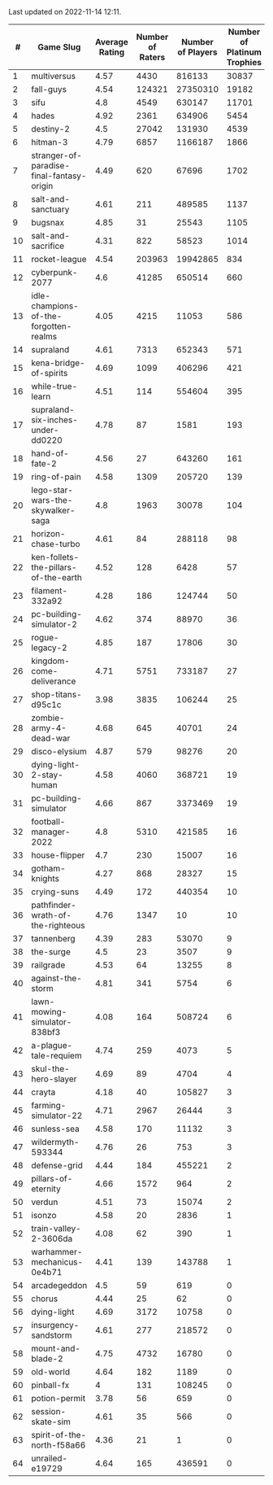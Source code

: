 Last updated on 2022-11-14 12:11.


|#|Game Slug|Average Rating|Number of Raters|Number of Players|Number of Platinum Trophies|Max Rarity (%)|
|---|---|---|---|---|---|---|
|1|multiversus|4.57|4430|816133|30837|79|
|2|fall-guys|4.54|124321|27350310|19182|4|
|3|sifu|4.8|4549|630147|11701|96|
|4|hades|4.92|2361|634906|5454|89|
|5|destiny-2|4.5|27042|131930|4539|96|
|6|hitman-3|4.79|6857|1166187|1866|48|
|7|stranger-of-paradise-final-fantasy-origin|4.49|620|67696|1702|98|
|8|salt-and-sanctuary|4.61|211|489585|1137|83|
|9|bugsnax|4.85|31|25543|1105|97|
|10|salt-and-sacrifice|4.31|822|58523|1014|91|
|11|rocket-league|4.54|203963|19942865|834|75|
|12|cyberpunk-2077|4.6|41285|650514|660|62|
|13|idle-champions-of-the-forgotten-realms|4.05|4215|11053|586|6|
|14|supraland|4.61|7313|652343|571|99|
|15|kena-bridge-of-spirits|4.69|1099|406296|421|94|
|16|while-true-learn|4.51|114|554604|395|93|
|17|supraland-six-inches-under-dd0220|4.78|87|1581|193|99|
|18|hand-of-fate-2|4.56|27|643260|161|72|
|19|ring-of-pain|4.58|1309|205720|139|97|
|20|lego-star-wars-the-skywalker-saga|4.8|1963|30078|104|98|
|21|horizon-chase-turbo|4.61|84|288118|98|83|
|22|ken-follets-the-pillars-of-the-earth|4.52|128|6428|57|51|
|23|filament-332a92|4.28|186|124744|50|93|
|24|pc-building-simulator-2|4.62|374|88970|36|75|
|25|rogue-legacy-2|4.85|187|17806|30|0.5|
|26|kingdom-come-deliverance|4.71|5751|733187|27|30|
|27|shop-titans-d95c1c|3.98|3835|106244|25|98|
|28|zombie-army-4-dead-war|4.68|645|40701|24|66|
|29|disco-elysium|4.87|579|98276|20|28|
|30|dying-light-2-stay-human|4.58|4060|368721|19|0.3|
|31|pc-building-simulator|4.66|867|3373469|19|48|
|32|football-manager-2022|4.8|5310|421585|16|49|
|33|house-flipper|4.7|230|15007|16|93|
|34|gotham-knights|4.27|868|28327|15|34|
|35|crying-suns|4.49|172|440354|10|65|
|36|pathfinder-wrath-of-the-righteous|4.76|1347|10|10|0.2|
|37|tannenberg|4.39|283|53070|9|85|
|38|the-surge|4.5|23|3507|9|94|
|39|railgrade|4.53|64|13255|8|98|
|40|against-the-storm|4.81|341|5754|6|20|
|41|lawn-mowing-simulator-838bf3|4.08|164|508724|6|88|
|42|a-plague-tale-requiem|4.74|259|4073|5|92|
|43|skul-the-hero-slayer|4.69|89|4704|4|96|
|44|crayta|4.18|40|105827|3|23|
|45|farming-simulator-22|4.71|2967|26444|3|81|
|46|sunless-sea|4.58|170|11132|3|37|
|47|wildermyth-593344|4.76|26|753|3|90|
|48|defense-grid|4.44|184|455221|2|80|
|49|pillars-of-eternity|4.66|1572|964|2|79|
|50|verdun|4.51|73|15074|2|71|
|51|isonzo|4.58|20|2836|1|62|
|52|train-valley-2-3606da|4.08|62|390|1|89|
|53|warhammer-mechanicus-0e4b71|4.41|139|143788|1|24|
|54|arcadegeddon|4.5|59|619|0|95|
|55|chorus|4.44|25|62|0|85|
|56|dying-light|4.69|3172|10758|0|97|
|57|insurgency-sandstorm|4.61|277|218572|0|6|
|58|mount-and-blade-2|4.75|4732|16780|0|28|
|59|old-world|4.64|182|1189|0|87|
|60|pinball-fx|4|131|108245|0|86|
|61|potion-permit|3.78|56|659|0|98|
|62|session-skate-sim|4.61|35|566|0|26|
|63|spirit-of-the-north-f58a66|4.36|21|1|0|100|
|64|unrailed-e19729|4.64|165|436591|0|2|
